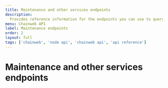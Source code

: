 ```yaml
---
title: Maintenance and other services endpoints
description:
  Provides reference information for the endpoints you can use to query or update information about the chainweb-node configuration, backups, health check, and other services.
menu: Chainweb API
label: Maintenance endpoints
order: 2
layout: full
tags: ['chainweb', 'node api', 'chainweb api', 'api reference']
---
```


# Maintenance and other services endpoints

